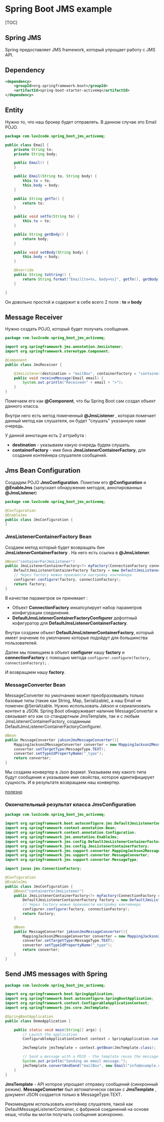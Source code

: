 # Spring Boot JMS example

[TOC]

## Spring JMS

Spring предоставляет JMS framework, который упрощает работу с JMS API. 

## Dependency 

```xml
<dependency>
	<groupId>org.springframework.boot</groupId>
	<artifactId>spring-boot-starter-activemq</artifactId>
</dependency>
```



## Entity

Нужно то, что наш брокер будет отправлять. В данном случае это Email POJO. 

```java
package com.luv2code.spring_boot_jms_activemq;

public class Email {
    private String to;
    private String body;

    public Email() {
    }

    public Email(String to, String body) {
        this.to = to;
        this.body = body;
    }

    public String getTo() {
        return to;
    }

    public void setTo(String to) {
        this.to = to;
    }

    public String getBody() {
        return body;
    }

    public void setBody(String body) {
        this.body = body;
    }

    @Override
    public String toString() {
        return String.format("Email{to=%s, body=%s}", getTo(), getBody());
    }

}
```

Он довольно простой и содержит в себе всего 2 поля : **to** и **body**

## Message Receiver

 Нужно создать POJO, который будет получать сообщения. 

```java
package com.luv2code.spring_boot_jms_activemq;

import org.springframework.jms.annotation.JmsListener;
import org.springframework.stereotype.Component;

@Component
public class JmsReceiver {

    @JmsListener(destination = "mailBox", containerFactory = "containerForJmsListener")
    public void receiveMessage(Email email) {
        System.out.println("Received<" + email + ">");
    }
}
```

 Помечаем его как **@Component**, что бы Spring Boot сам создал объект данного класса. 

Внутри него есть метод помеченный **@JmsListener** , которая помечает данный метод как слушателя, он будет "слушать" указанную нами очередь. 

У данной аннотации есть 2 аттрибута : 

- **destination** - указываем какую очередь будем слушать.
- **containerFactory** -  имя бина **JmsListenerContainerFactory**, для создания контейнера слушателя сообщений. 

## Jms Bean Configuration

Создадим POJO **JmsConfiguration**. Пометим его **@Configuration** и **@EnableJms** (запускает обнаружение методов, аннотированных **@JmsListener**)

```java
package com.luv2code.spring_boot_jms_activemq;

@Configuration
@EnableJms
public class JmsConfiguration {
}
```

### JmsListenerContainerFactory Bean

Создаем метод который будет возвращать бин **JmsListenerContainerFactory** . На него есть ссылка в **@JmsListener**. 

```java
@Bean("containerForJmsListener")
public JmsListenerContainerFactory<?> myFactory(ConnectionFactory connectionFactory, DefaultJmsListenerContainerFactoryConfigurer configurer) {
    DefaultJmsListenerContainerFactory factory = new DefaultJmsListenerContainerFactory();
    // Через factory можно произвести настройку контейнера
    configurer.configure(factory, connectionFactory);
    return factory;
}
```

В качестве параметров он принимает :

- Объект **ConnectionFactory** инкапсулирует набор параметров конфигурации соединения.
- **DefaultJmsListenerContainerFactoryConfigurer** дефолтный кофигуратор для **DefaultJmsListenerContainerFactory**. 

Внутри создаем объект **DefaultJmsListenerContainerFactory**, который имеет значение по умолчанию которые подойдут для большинства пользователей. 

Далее мы помещаем в объект **configurer** нашу **factory** и **connectionFactory** с помощью метода `configurer.configure(factory, connectionFactory);` . 

И возвращаем нашу **factory**. 

### MessageConverter Bean

MessageConverter по умолчанию может преобразовывать только базовые типы (такие как String, Map, Serializable), а наш Email не помечен @Serializable. Нужно использовать Jakson и сериализовать контент в JSON. Spring Boot обнаруживает наличие MessageConverter и связывает его как со стандартным JmsTemplate, так и с любым JmsListenerContainerFactory, созданным DefaultJmsListenerContainerFactoryConfigurer.

```java
@Bean
public MessageConverter jaksonJmsMessageConverter(){
    MappingJackson2MessageConverter converter = new MappingJackson2MessageConverter();
    converter.setTargetType(MessageType.TEXT);
    converter.setTypeIdPropertyName("_type");
    return converter;
}
```

Мы создаем конвертер в Json формат. Указываем ему какого типа будут сообщения и указываем имя свойства, которое идентифицирует сущность. И в результате возвращаем наш конвертер. 

[полезно](https://ichihedge.wordpress.com/2016/05/23/correctly-configuring-mappingjackson2messageconverter-for-messaging-via-json/)  

### Окончательный результат класса JmsConfiguration

```java
package com.luv2code.spring_boot_jms_activemq;

import org.springframework.boot.autoconfigure.jms.DefaultJmsListenerContainerFactoryConfigurer;
import org.springframework.context.annotation.Bean;
import org.springframework.context.annotation.Configuration;
import org.springframework.jms.annotation.EnableJms;
import org.springframework.jms.config.DefaultJmsListenerContainerFactory;
import org.springframework.jms.config.JmsListenerContainerFactory;
import org.springframework.jms.support.converter.MappingJackson2MessageConverter;
import org.springframework.jms.support.converter.MessageConverter;
import org.springframework.jms.support.converter.MessageType;

import javax.jms.ConnectionFactory;

@Configuration
@EnableJms
public class JmsConfiguration {
    @Bean("containerForJmsListener")
    public JmsListenerContainerFactory<?> myFactory(ConnectionFactory connectionFactory, DefaultJmsListenerContainerFactoryConfigurer configurer) {
        DefaultJmsListenerContainerFactory factory = new DefaultJmsListenerContainerFactory();
        // Через factory можно произвести настройку контейнера
        configurer.configure(factory, connectionFactory);
        return factory;
    }

    @Bean
    public MessageConverter jaksonJmsMessageConverter(){
        MappingJackson2MessageConverter converter = new MappingJackson2MessageConverter();
        converter.setTargetType(MessageType.TEXT);
        converter.setTypeIdPropertyName("_type");
        return converter;
    }
}

```

## Send JMS messages with Spring

```java
package com.luv2code.spring_boot_jms_activemq;

import org.springframework.boot.SpringApplication;
import org.springframework.boot.autoconfigure.SpringBootApplication;
import org.springframework.context.ConfigurableApplicationContext;
import org.springframework.jms.core.JmsTemplate;

@SpringBootApplication
public class DemoApplication {

    public static void main(String[] args) {
        // Launch the application
        ConfigurableApplicationContext context = SpringApplication.run(DemoApplication.class, args);

        JmsTemplate jmsTemplate = context.getBean(JmsTemplate.class);

        // Send a message with a POJO - the template reuse the message converter
        System.out.println("Sending an email message.");
        jmsTemplate.convertAndSend("mailBox", new Email("info@example.com", "Hello"));
    }
}
```

**JmsTemplate** - API которое упрощает отправку сообщений (синхронный режим). **MessageConverter** был автоматически связан с **JmsTemplate** , документ JSON создается только в MessageType.TEXT.

Рекомендуем использовать контейнер слушателя, такой как DefaultMessageListenerContainer, с фабрикой соединений на основе кеша, чтобы вы могли получать сообщения асинхронно.

